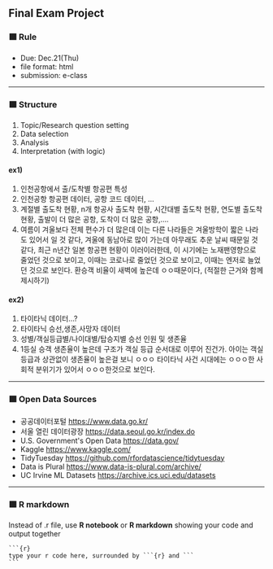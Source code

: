 ## Final Exam Project

### <b>&#129002; Rule </b>
* Due: Dec.21(Thu)
* file format: html
* submission: e-class 
---

### <b>&#129002; Structure</b>
1. Topic/Research question setting 
2. Data selection
3. Analysis
4. Interpretation (with logic)


#### ex1) 
1. 인천공항에서 출/도착별 항공편 특성
2. 인천공항 항공편 데이터, 공항 코드 데이터, ...
3. 계절별 출도착 현황, n개 항공사 출도착 현황, 시간대별 출도착 현황, 연도별 출도착 현황, 출발이 더 많은 공항, 도착이 더 많은 공항,....
4. 여름이 겨울보다 전체 편수가 더 많은데 이는 다른 나라들은 겨울방학이 짧은 나라도 있어서 일 것 같다,
   겨울에 동남아로 많이 가는데 아무래도 추운 날씨 때문일 것 같다,
   최근 n년간 일본 항공편 현황이 이러이러한데, 이 시기에는 노재팬영향으로 줄었던 것으로 보이고, 이때는 코로나로 줄었던 것으로 보이고, 이때는 엔저로 늘었던 것으로 보인다. 
   환승객 비율이 새벽에 높은데 ㅇㅇ때문이다,
   (적절한 근거와 함께 제시하기)

#### ex2) 
1. 타이타닉 데이터...?
2. 타이타닉 승선,생존,사망자 데이터
3. 성별/객실등급별/나이대별/탑승지별 승선 인원 및 생존율
4. 1등실 승객 생존율이 높은데 구조가 객실 등급 순서대로 이루어 진건가.
   아이는 객실 등급과 상관없이 생존율이 높은걸 보니 ㅇㅇㅇ
   타이타닉 사건 시대에는 ㅇㅇㅇ한 사회적 분위기가 있어서 ㅇㅇㅇ한것으로 보인다. 

---

### <b>&#129002; Open Data Sources</b>

* 공공데이터포털 https://www.data.go.kr/
* 서울 열린 데이터광장 https://data.seoul.go.kr/index.do
* U.S. Government's Open Data https://data.gov/
* Kaggle https://www.kaggle.com/
* TidyTuesday https://github.com/rfordatascience/tidytuesday
* Data is Plural https://www.data-is-plural.com/archive/
* UC Irvine ML Datasets https://archive.ics.uci.edu/datasets

---

### <b>&#129002; R markdown </b>

Instead of .r file, use <b>R notebook</b> or <b>R markdown</b> showing your code and output together

~~~
```{r}
type your r code here, surrounded by ```{r} and ```
```
~~~

